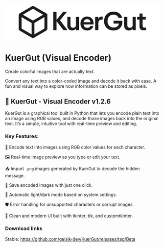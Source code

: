 ![Logo](https://raw.githubusercontent.com/gelsik-dev/KuerGut/refs/heads/main/logo-gh.png)

# KuerGut (Visual Encoder)

Create colorful images that are actually text.

Convert any text into a color-coded image and decode it back with ease. A fun and visual way to explore how information can be stored as pixels.

## 🧠 KuerGut - Visual Encoder v1.2.6

KuerGut is a graphical tool built in Python that lets you encode plain text into an image using RGB values, and decode those images back into the original text. It’s a simple, intuitive tool with real-time preview and editing.

### Key Features:

🎨 Encode text into images using RGB color values for each character.

🖼️ Real-time image preview as you type or edit your text.

📥 Import `.png` images generated by KuerGut to decode the hidden message.

💾 Save encoded images with just one click.

🌙 Automatic light/dark mode based on system settings.

🛡️ Error handling for unsupported characters or corrupt images.

🧾 Clean and modern UI built with tkinter, ttk, and customtkinter.

### Download links

Stable: https://github.com/gelsik-dev/KuerGut/releases/tag/Beta
